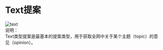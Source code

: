 # Text提案
![text](../../img/gov-text.png)  
说明：  
Text类型提案是最基本的提案类型，用于获取全网中关于某个主题（topic）的意见（opinion）。


